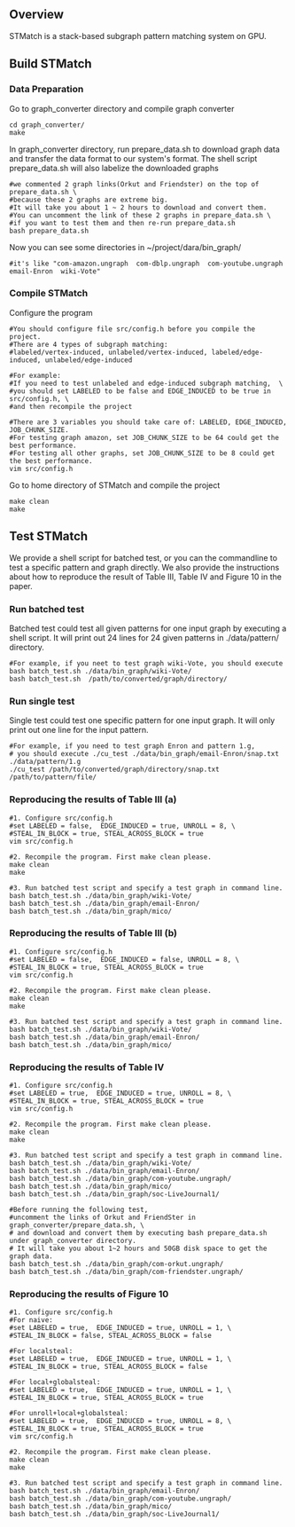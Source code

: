## Overview
STMatch is a stack-based subgraph pattern matching system on GPU. 

## Build STMatch

### Data Preparation

Go to graph_converter directory and compile graph converter
```Shell
cd graph_converter/
make
```

In graph_converter directory, run prepare_data.sh to download graph data and transfer the data format to our system's format. 
The shell script prepare_data.sh will also labelize the downloaded graphs
```Shell
#we commented 2 graph links(Orkut and Friendster) on the top of prepare_data.sh \
#because these 2 graphs are extreme big. 
#It will take you about 1 ~ 2 hours to download and convert them. 
#You can uncomment the link of these 2 graphs in prepare_data.sh \
#if you want to test them and then re-run prepare_data.sh
bash prepare_data.sh  
```

Now you can see some directories in ~/project/dara/bin_graph/
```Shell
#it's like "com-amazon.ungraph  com-dblp.ungraph  com-youtube.ungraph  email-Enron  wiki-Vote"
```

### Compile STMatch
Configure the program
```Shell
#You should configure file src/config.h before you compile the project. 
#There are 4 types of subgraph matching: 
#labeled/vertex-induced, unlabeled/vertex-induced, labeled/edge-induced, unlabeled/edge-induced

#For example:
#If you need to test unlabeled and edge-induced subgraph matching,  \
#you should set LABELED to be false and EDGE_INDUCED to be true in src/config.h, \
#and then recompile the project

#There are 3 variables you should take care of: LABELED, EDGE_INDUCED, JOB_CHUNK_SIZE. 
#For testing graph amazon, set JOB_CHUNK_SIZE to be 64 could get the best performance. 
#For testing all other graphs, set JOB_CHUNK_SIZE to be 8 could get the best performance. 
vim src/config.h
```

Go to home directory of STMatch and compile the project
```Shell
make clean
make
```

## Test STMatch

We provide a shell script for batched test, or you can the commandline to test a specific pattern and graph directly.
We also provide the instructions about how to reproduce the result of Table III, Table IV and Figure 10 in the paper. 

### Run batched test
Batched test could test all given patterns for one input graph by executing a shell script. 
It will print out 24 lines for 24 given patterns in ./data/pattern/ directory. 
```Shell
#For example, if you neet to test graph wiki-Vote, you should execute bash batch_test.sh ./data/bin_graph/wiki-Vote/
bash batch_test.sh  /path/to/converted/graph/directory/
```

### Run single test
Single test could test one specific pattern for one input graph.
It will only print out one line for the input pattern. 
```Shell
#For example, if you need to test graph Enron and pattern 1.g, 
# you should execute ./cu_test ./data/bin_graph/email-Enron/snap.txt ./data/pattern/1.g 
./cu_test /path/to/converted/graph/directory/snap.txt /path/to/pattern/file/
```

### Reproducing the results of Table III (a)
```Shell
#1. Configure src/config.h 
#set LABELED = false,  EDGE_INDUCED = true, UNROLL = 8, \
#STEAL_IN_BLOCK = true, STEAL_ACROSS_BLOCK = true 
vim src/config.h 

#2. Recompile the program. First make clean please. 
make clean
make

#3. Run batched test script and specify a test graph in command line.
bash batch_test.sh ./data/bin_graph/wiki-Vote/ 
bash batch_test.sh ./data/bin_graph/email-Enron/ 
bash batch_test.sh ./data/bin_graph/mico/ 
```

### Reproducing the results of Table III (b)
```Shell
#1. Configure src/config.h 
#set LABELED = false,  EDGE_INDUCED = false, UNROLL = 8, \
#STEAL_IN_BLOCK = true, STEAL_ACROSS_BLOCK = true 
vim src/config.h 

#2. Recompile the program. First make clean please. 
make clean
make

#3. Run batched test script and specify a test graph in command line.
bash batch_test.sh ./data/bin_graph/wiki-Vote/   
bash batch_test.sh ./data/bin_graph/email-Enron/ 
bash batch_test.sh ./data/bin_graph/mico/  
```

### Reproducing the results of Table IV
```Shell
#1. Configure src/config.h 
#set LABELED = true,  EDGE_INDUCED = true, UNROLL = 8, \
#STEAL_IN_BLOCK = true, STEAL_ACROSS_BLOCK = true 
vim src/config.h 

#2. Recompile the program. First make clean please. 
make clean
make

#3. Run batched test script and specify a test graph in command line.
bash batch_test.sh ./data/bin_graph/wiki-Vote/ 
bash batch_test.sh ./data/bin_graph/email-Enron/ 
bash batch_test.sh ./data/bin_graph/com-youtube.ungraph/  
bash batch_test.sh ./data/bin_graph/mico/  
bash batch_test.sh ./data/bin_graph/soc-LiveJournal1/ 

#Before running the following test, 
#uncomment the links of Orkut and FriendSter in graph_converter/prepare_data.sh, \
# and download and convert them by executing bash prepare_data.sh under graph_converter directory. 
# It will take you about 1~2 hours and 50GB disk space to get the graph data. 
bash batch_test.sh ./data/bin_graph/com-orkut.ungraph/        
bash batch_test.sh ./data/bin_graph/com-friendster.ungraph/    
```

### Reproducing the results of Figure 10
```Shell
#1. Configure src/config.h 
#For naive:
#set LABELED = true,  EDGE_INDUCED = true, UNROLL = 1, \
#STEAL_IN_BLOCK = false, STEAL_ACROSS_BLOCK = false 

#For localsteal:
#set LABELED = true,  EDGE_INDUCED = true, UNROLL = 1, \
#STEAL_IN_BLOCK = true, STEAL_ACROSS_BLOCK = false 

#For local+globalsteal:
#set LABELED = true,  EDGE_INDUCED = true, UNROLL = 1, \
#STEAL_IN_BLOCK = true, STEAL_ACROSS_BLOCK = true 

#For unroll+local+globalsteal:
#set LABELED = true,  EDGE_INDUCED = true, UNROLL = 8, \
#STEAL_IN_BLOCK = true, STEAL_ACROSS_BLOCK = true 
vim src/config.h 

#2. Recompile the program. First make clean please. 
make clean
make

#3. Run batched test script and specify a test graph in command line.
bash batch_test.sh ./data/bin_graph/email-Enron/
bash batch_test.sh ./data/bin_graph/com-youtube.ungraph/
bash batch_test.sh ./data/bin_graph/mico/ 
bash batch_test.sh ./data/bin_graph/soc-LiveJournal1/ 
```